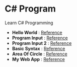 # C# Program
Learn C# Programming

- **Hello World** : [Reference](https://www.tutorialspoint.com/csharp/csharp_program_structure.htm)
- **Program Input** : [Reference](https://www.petanikode.com/cs-input-output/)
- **Program Input 2** : [Reference](https://www.petanikode.com/cs-variabel/)
- **Basic Syntax** : [Reference](https://www.tutorialspoint.com/csharp/csharp_basic_syntax.htm)
- **Area Of Circle** : [Reference](https://www.petanikode.com/cs-variabel/)
- **My Web App** : [Reference](https://dotnet.microsoft.com/en-us/learn/aspnet/hello-world-tutorial/create)